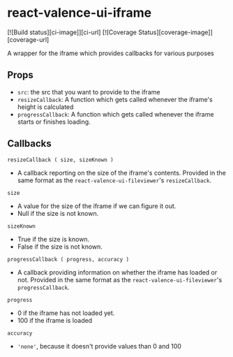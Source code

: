 # react-valence-ui-iframe

[![Build status][ci-image]][ci-url]
[![Coverage Status][coverage-image]][coverage-url]

A wrapper for the iframe which provides callbacks for various purposes

## Props

- `src`: the src that you want to provide to the iframe
- `resizeCallback`: A function which gets called whenever the iframe's height is calculated
- `progressCallback`: A function which gets called whenever the iframe starts or finishes loading.

## Callbacks

```
resizeCallback ( size, sizeKnown )
```
- A callback reporting on the size of the iframe's contents. Provided in the same format as the `react-valence-ui-fileviewer`'s `resizeCallback`.

`size`
- A value for the size of the iframe if we can figure it out.
- Null if the size is not known.

`sizeKnown`
- True if the size is known.
- False if the size is not known.

```
progressCallback ( progress, accuracy )
```
- A callback providing information on whether the iframe has loaded or not. Provided in the same format as the `react-valence-ui-fileviewer`'s `progressCallback`.

`progress`
- 0 if the iframe has not loaded yet.
- 100 if the iframe is loaded

`accuracy`
- `'none'`, because it doesn't provide values than 0 and 100
